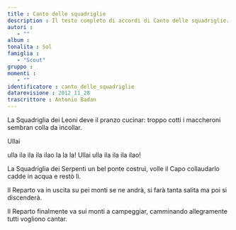 ```yaml
--- 
title : Canto delle squadriglie
description : Il testo completo di accordi di Canto delle squadriglie. Inseriscila nel tuo canzoniere!
autori : 
   - ""
album : 
tonalita : Sol
famiglia : 
   - "Scout"
gruppo : 
momenti : 
   - ""
identificatore : canto_delle_squadriglie
datarevisione : 2012_11_28
trascrittore : Antonio Badan
--- 
```




La Squadriglia dei Leoni
deve il pranzo cucinar:
troppo cotti i maccheroni
sembran colla da incollar.


Ullai 


ulla ila ila ila ilao la la la!
Ullai 
ulla ila ila ila ilao!


La Squadriglia dei Serpenti
un bel ponte costruì,
volle il Capo collaudarlo
cadde in acqua e restò lì.


Il Reparto va in uscita
su pei monti se ne andrà,
si farà tanta salita
ma poi si discenderà.


Il Reparto finalmente
va sui monti a campeggiar,
camminando allegramente
tutti vogliono cantar.


